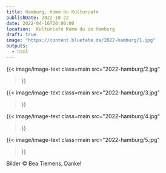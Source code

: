 ```yaml
---
title: Hamburg, Komm du Kulturcafé
publishDate: 2022-10-22
date: 2022-04-16T20:00:00
location:  Kulturcafé Komm du in Hamburg
draft: true
image: "https://content.bluefate.de/2022-hamburg/1.jpg"
outputs:
  - html
---
```


{{< image/image-text class=main
  src="2022-hamburg/2.jpg"
>}}

{{< image/image-text class=main
  src="2022-hamburg/3.jpg"
>}}

{{< image/image-text class=main
  src="2022-hamburg/4.jpg"
>}}

{{< image/image-text class=main
  src="2022-hamburg/5.jpg"
>}}

Bilder © Bea Tiemens, Danke!
